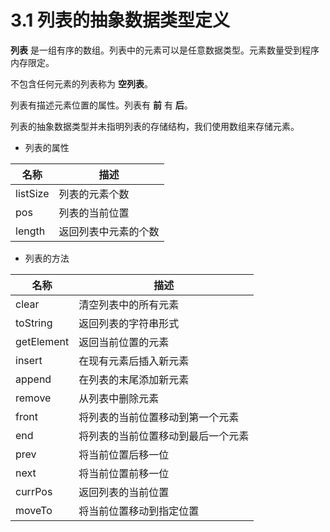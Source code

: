 # 3.1 列表的抽象数据类型定义

**列表** 是一组有序的数组。列表中的元素可以是任意数据类型。元素数量受到程序内存限定。

不包含任何元素的列表称为 **空列表**。

列表有描述元素位置的属性。列表有 **前** 有 **后**。

列表的抽象数据类型并未指明列表的存储结构，我们使用数组来存储元素。

* 列表的属性

名称 | 描述
----- | ------
listSize | 列表的元素个数
pos | 列表的当前位置
length | 返回列表中元素的个数

* 列表的方法

名称 | 描述
----- | ------
clear | 清空列表中的所有元素
toString | 返回列表的字符串形式
getElement | 返回当前位置的元素
insert | 在现有元素后插入新元素
append | 在列表的末尾添加新元素
remove | 从列表中删除元素
front | 将列表的当前位置移动到第一个元素
end | 将列表的当前位置移动到最后一个元素
prev | 将当前位置后移一位
next | 将当前位置前移一位
currPos | 返回列表的当前位置
moveTo | 将当前位置移动到指定位置
